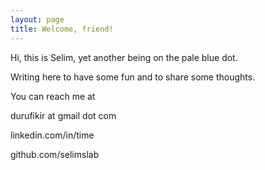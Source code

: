 ```yaml
---
layout: page
title: Welcome, friend! 
---
```


Hi, this is Selim, yet another being on the pale blue dot. 

Writing here to have some fun and to share some thoughts.

You can reach me at 

durufikir at gmail dot com  

linkedin.com/in/time

github.com/selimslab